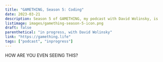 ```yaml
---
title: "GAMETHING, Season 5: Coding"
date: 2023-03-21
description: Season 5 of GAMETHING, my podcast with David Wolinsky, is about coding and computational thinking in games! We're exchanging answering machine messages about games like *Baba Is You*, *???*, and *???*!
listimage: images/gamething-season-5-icon.png
draft: false
parenthetical: "in progress, with David Wolinsky"
link: "https://gamething.life"
tags: ["podcast", "inprogress"]
---
```


HOW ARE YOU EVEN SEEING THIS?
